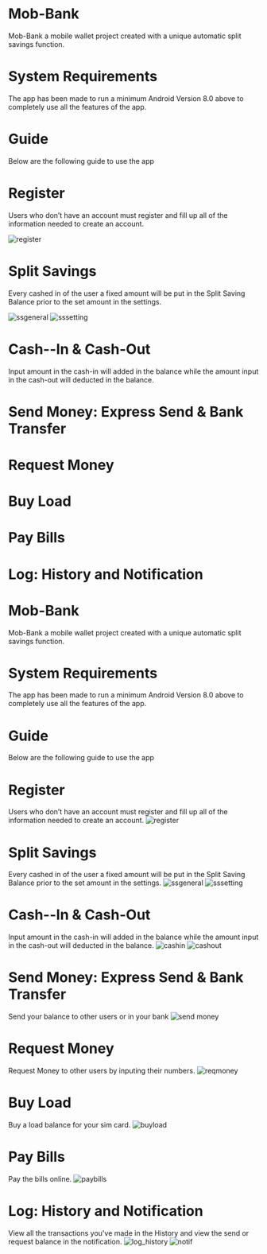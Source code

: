 # Mob-Bank
Mob-Bank a mobile wallet project created with a unique automatic split savings function.

# System Requirements
The app has been made to run a minimum Android Version 8.0 above to completely use all the features of the app.

# Guide
Below are the following guide to use the app
# Register
Users who don’t have an account must register and fill up all of the information needed to create an account.

![register](https://user-images.githubusercontent.com/109670675/180359060-72f93012-e7da-4790-b77e-f2b0adb65521.JPG )


# Split Savings
Every cashed in of the user a fixed amount will be put in the Split Saving Balance prior to the set amount in the settings.

![ssgeneral](https://user-images.githubusercontent.com/109670675/180359247-42d732ab-3ba4-4d85-b4b7-b5ef4fafe095.JPG)
![sssetting](https://user-images.githubusercontent.com/109670675/180359276-3c845ddd-dca9-458a-a517-e4e1980f0182.JPG)



# Cash--In & Cash-Out
Input amount in the cash-in will added in the balance while the amount input in the cash-out will deducted in the balance. 




# Send Money: Express Send & Bank Transfer





# Request Money





# Buy Load





# Pay Bills





# Log: History and Notification


# Mob-Bank
Mob-Bank a mobile wallet project created with a unique automatic split savings function.

# System Requirements
The app has been made to run a minimum Android Version 8.0 above to completely use all the features of the app.

# Guide
Below are the following guide to use the app
# Register
Users who don’t have an account must register and fill up all of the information needed to create an account.
![register](https://user-images.githubusercontent.com/109670675/180359060-72f93012-e7da-4790-b77e-f2b0adb65521.JPG )

# Split Savings
Every cashed in of the user a fixed amount will be put in the Split Saving Balance prior to the set amount in the settings.
![ssgeneral](https://user-images.githubusercontent.com/109670675/180359247-42d732ab-3ba4-4d85-b4b7-b5ef4fafe095.JPG)
![sssetting](https://user-images.githubusercontent.com/109670675/180359276-3c845ddd-dca9-458a-a517-e4e1980f0182.JPG)

# Cash--In & Cash-Out
Input amount in the cash-in will added in the balance while the amount input in the cash-out will deducted in the balance. 
![cashin](https://user-images.githubusercontent.com/109670675/180403084-984c3320-d666-4d60-931d-61ef7164ed61.JPG)
![cashout](https://user-images.githubusercontent.com/109670675/180403037-13657c52-ef20-4f50-91bc-604cbb687a76.JPG)

# Send Money: Express Send & Bank Transfer
Send your balance to other users or in your bank
![send money](https://user-images.githubusercontent.com/109670675/180403339-ae04a464-452f-4735-9293-fe4d9191afdf.JPG)

# Request Money
Request Money to other users by inputing their numbers.
![reqmoney](https://user-images.githubusercontent.com/109670675/180403375-59ba9d8c-15ac-407f-a852-6c8a9710e472.JPG)

# Buy Load
Buy a load balance for your sim card.
![buyload](https://user-images.githubusercontent.com/109670675/180403481-178f2334-0ca3-4920-9ff0-2820dee3baff.JPG)

# Pay Bills
Pay the bills online.
![paybills](https://user-images.githubusercontent.com/109670675/180403674-73df8ee3-40c1-4ed8-9a2b-a6c2607025f2.JPG)

# Log: History and Notification
View all the transactions you've made in the History and view the send or request balance in the notification.
![log_history](https://user-images.githubusercontent.com/109670675/180403969-4ec86cfe-1852-430e-89e6-3f62617b225c.JPG)
![notif](https://user-images.githubusercontent.com/109670675/180403947-28e28312-ba53-4fd7-8ffd-0bf5ee19fb6e.JPG)





